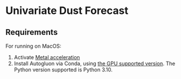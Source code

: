 # Univariate Dust Forecast

## Requirements

For running on MacOS:

1. Activate [Metal acceleration](https://developer.apple.com/metal/pytorch/)
1. Install Autogluon via Conda, using [the GPU supported version](https://auto.gluon.ai/stable/install.html). The Python version supported is Python 3.10.

